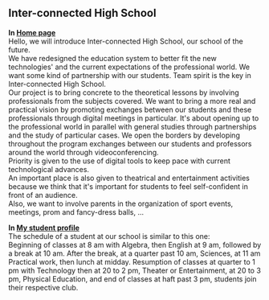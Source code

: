 ## Inter-connected High School

**In [Home page]( https://other-project.github.io/2de/English%20-%20Future%20School/index.html)** <BR />
Hello, we will introduce Inter-connected High School, our school of the future.  
We have redesigned the education system to better fit the new technologies' and the current expectations of the professional world. We want some kind of partnership with our students. Team spirit is the key in Inter-connected High School.  
Our project is to bring concrete to the theoretical lessons by involving professionals from the subjects covered. We want to bring a more real and practical vision by promoting exchanges between our students and these professionals through digital meetings in particular. It's about opening up to the professional world in parallel with general studies through partnerships and the study of particular cases. We open the borders by developing throughout the program exchanges between our students and professors around the world through videoconferencing.  
Priority is given to the use of digital tools to keep pace with current technological advances.  
An important place is also given to theatrical and entertainment activities because we think that it's important for students to feel self-confident in front of an audience.  
Also, we want to involve parents in the organization of sport events, meetings, prom and fancy-dress balls, ...  

**In [My student profile]( https://other-project.github.io/2de/English%20-%20Future%20School/profile.html)** <BR />
The schedule of a student at our school is similar to this one:  
Beginning of classes at 8 am with Algebra, then English at 9 am, followed by a break at 10 am. After the break, at a quarter past 10 am, Sciences, at 11 am Practical work, then lunch at midday. Resumption of classes at quarter to 1 pm with Technology then at 20 to 2 pm, Theater or Entertainment, at 20 to 3 pm, Physical Education, and end of classes at haft past 3 pm, students join their respective club.  